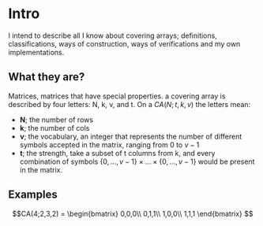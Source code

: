 # Intro

I intend to describe all I know about covering arrays; definitions, classifications, ways of construction, ways of verifications and my own implementations.

## What they are?

Matrices, matrices that have special properties. a covering array is described by four letters: N, k, v, and t. On a $CA(N;t,k,v)$ the letters mean:
- **N**; the number of rows
- **k**; the number of cols
- **v**; the vocabulary, an integer that represents the number of different symbols accepted in the matrix, ranging from $0$ to $v-1$
- **t**; the strength, take a subset of t columns from k, and every combination of symbols $\{0,\dots,v-1\}\times\dots\times\{0,\dots,v-1\}$ would be present in the matrix.

## Examples

$$CA(4;2,3,2) = \begin{bmatrix}
    0,0,0\\
    0,1,1\\
    1,0,0\\
    1,1,1
\end{bmatrix} $$